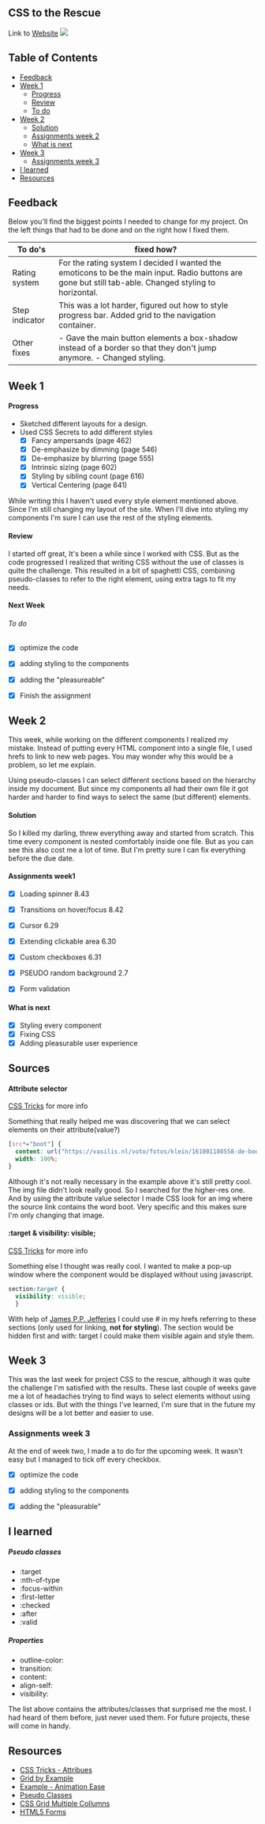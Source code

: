 ## CSS to the Rescue
Link to  [Website](https://jajan20.github.io/cssttr/index.html)
![](https://raw.githubusercontent.com/jajan20/cssttr/master/preview.png)

## Table of Contents
- [Feedback](#feedback)
- [Week 1](#week-1)
    - [Progress](#progress)
    - [Review](#review)
    - [To do](#next-week)
- [Week 2](#week-2)
    - [Solution](#solution)
    - [Assignments week 2](#assignments-week-2)
    - [What is next](#what-is-next)
- [Week 3](#week-3)
    - [Assignments week 3](#assignments-week-3)
- [I learned](#i-learned)
- [Resources](#resources)


## Feedback

Below you'll find the biggest points I needed to change for my project. On the left things that had to be done and on the right how I fixed them. 

| To do's        | fixed how?                                                                                                                                             |
|----------------|--------------------------------------------------------------------------------------------------------------------------------------------------------|
| Rating system  | For the rating system I decided I wanted the emoticons to be the main input. Radio buttons are gone but still tab-able. Changed styling to horizontal. |
| Step indicator | This was a lot harder, figured out how to style progress bar.  Added grid to the navigation container.                                                 |
| Other fixes    | - Gave the main button elements a box-shadow instead of a border so that they don't jump anymore. - Changed styling.                                   |


## Week 1
#### Progress


- Sketched different layouts for a design.
- Used CSS Secrets to add different styles
    - [x] Fancy ampersands (page 462)
    - [x] De-emphasize by dimming (page 546)
    - [x] De-emphasize by blurring (page 555)
    - [x] Intrinsic sizing (page 602)
    - [x] Styling by sibling count (page 616)
    - [x] Vertical Centering (page 641)

While writing this I haven't used every style element mentioned above. Since I'm still changing my layout of the site. When I'll dive into styling my components I'm sure I can use the rest of the styling elements.

#### Review
I started off great, It's been a while since I worked with CSS. But as the code progressed I realized that writing CSS without the use of classes is quite the challenge. This resulted in a bit of spaghetti CSS, combining pseudo-classes to refer to the right element, using extra tags to fit my needs.

#### Next Week
###### To do
- [x] optimize the code
- [x] adding styling to the components
- [x] adding the "pleasureable"
- [x] Finish the assignment


## Week 2
This week, while working on the different components I realized my mistake. Instead of putting every HTML component into a single file, I used hrefs to link to new web pages. You may wonder why this would be a problem, so let me explain. 

Using pseudo-classes I can select different sections based on the hierarchy inside my document. But since my components all had their own file it got harder and harder to find ways to select the same (but different) elements.

#### Solution
So I killed my darling, threw everything away and started from scratch. This time every component is nested comfortably inside one file. But as you can see this also cost me a lot of time. But I'm pretty sure I can fix everything before the due date. 

#### Assignments week1
- [x] Loading spinner 8.43
- [x] Transitions on hover/focus 8.42
- [x] Cursor 6.29
- [x] Extending clickable area 6.30
- [x] Custom checkboxes 6.31
- [x] PSEUDO random background 2.7
- [x] Form validation 



#### What is next
- [x] Styling every component
- [x] Fixing CSS
- [x] Adding pleasurable user experience

## Sources
#### Attribute selector
[CSS Tricks](https://css-tricks.com/almanac/selectors/t/target/) for more info

Something that really helped me was discovering that we can select elements on their attribute(value?)

```css
[src*="boot"] {
  content: url("https://vasilis.nl/voto/fotos/klein/161001180558-de-boot-gemist-2500.jpg");
  width: 100%;
}
```
Although it's not really necessary in the example above it's still pretty cool. The img file didn't look really good. So I searched for the higher-res one. And by using the attribute value selector I made CSS look for an img where the source link contains the word boot. Very specific and this makes sure I'm only changing that image.

#### :target & visibility: visible;
[CSS Tricks](https://css-tricks.com/almanac/selectors/a/attribute/) for more info

Something else I thought was really cool. I wanted to make a pop-up window where the component would be displayed without using javascript. 

```css
section:target {
  visibility: visible;
  }
```
With help of [James P.P. Jefferies](https://github.com/Jamerrone) I could use # in my hrefs referring to these sections (only used for linking, **not for styling**). The section would be hidden first and with: target I could make them visible again and style them.

## Week 3

This was the last week for project CSS to the rescue, although it was quite the challenge I'm satisfied with the results. These last couple of weeks gave me a lot of headaches trying to find ways to select elements without using classes or ids. But with the things I've learned, I'm sure that in the future my designs will be a lot better and easier to use.

### Assignments week 3
At the end of week two, I made a to do for the upcoming week. It wasn't easy but I managed to tick off every checkbox.

- [x] optimize the code
- [x] adding styling to the components
- [x] adding the "pleasurable"


## I learned
##### Pseudo classes

- :target
- :nth-of-type
- :focus-within
- :first-letter
- :checked
- :after
- :valid

##### Properties
- outline-color:
- transition:
- content:
- align-self:
- visibility:

The list above contains the attributes/classes that surprised me the most. I had heard of them before, just never used them. For future projects, these will come in handy.

## Resources
- [CSS Tricks - Attribues](https://css-tricks.com/almanac/selectors/a/attribute/)
- [Grid by Example](https://gridbyexample.com/examples/ )
- [Example - Animation Ease](https://codepen.io/P1N2O/pen/pyBNzX)
- [Pseudo Classes](https://www.w3.org/TR/selectors-3/#the-user-action-pseudo-classes-hover-act)
- [CSS Grid Multiple Collumns](https://medium.com/@patrickbrosset/css-grid-css-multi-columns-7664f59bb60c)
- [HTML5 Forms](https://www.html5rocks.com/en/tutorials/forms/html5forms/)

